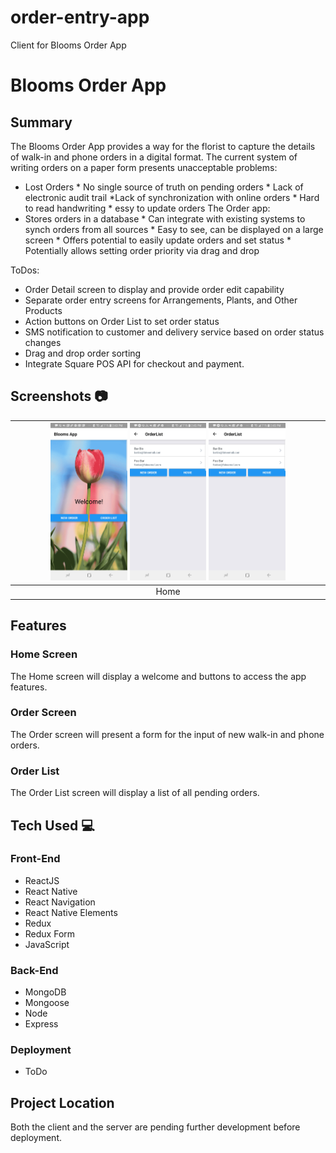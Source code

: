 # order-entry-app
Client for Blooms Order App
# Blooms Order App

## Summary
The Blooms Order App provides a way for the florist to capture the details of walk-in and phone orders in a digital format. 
The current system of writing orders on a paper form presents unacceptable problems:
* Lost Orders * No single source of truth on pending orders * Lack of electronic audit trail *Lack of synchronization with online orders * Hard to read handwriting  * essy to update orders
The Order app:
* Stores orders in a database * Can integrate with existing systems to synch orders from all sources * Easy to see, can be displayed on a large screen  * Offers potential to easily update orders and set status * Potentially allows setting order priority via drag and drop

ToDos:
* Order Detail screen to display and provide order edit capability 
* Separate order entry screens for Arrangements, Plants, and Other Products 
* Action buttons on Order List to set order status
* SMS notification to customer and delivery service based on order status changes
* Drag and drop order sorting 
* Integrate Square POS API for checkout and payment.

## Screenshots :camera:
| <img alt="Intro" src="https://github.com/selvinor/order-entry-app/blob/master/screenshots/home.jpg" width="25%">                                <img alt="Intro" src="https://github.com/selvinor/order-entry-app/blob/master/screenshots/list.jpg" width="25%">                                <img alt="Intro" src="https://github.com/selvinor/order-entry-app/blob/master/screenshots/list.jpg" width="25%"> |
|:---:|
|                          Home             |         Order Form      |        Order List    


## Features

### Home Screen
The Home screen will display a welcome and buttons to access the app features.

### Order Screen
The Order screen will present a form for the input of new walk-in and phone orders.

### Order List
The Order List screen will display a list of all pending orders.


## Tech Used :computer:

### Front-End
* ReactJS
* React Native
* React Navigation
* React Native Elements
* Redux
* Redux Form
* JavaScript

### Back-End
* MongoDB
* Mongoose
* Node
* Express

### Deployment
* ToDo

## Project Location
Both the client and the server are pending further development before deployment.
